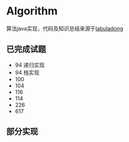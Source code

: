 # Algorithm
算法java实现，代码及知识总结来源于[labuladong](https://github.com/labuladong/fucking-algorithm)

## 已完成试题
- 94 递归实现
- 94 栈实现
- 100 
- 104 
- 116
- 114
- 226
- 617


## 部分实现


